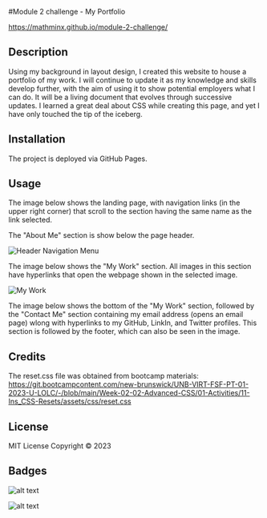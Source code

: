 #Module 2 challenge - My Portfolio

https://mathminx.github.io/module-2-challenge/

## Description

Using my background in layout design, I created this website to house a portfolio of my work. I will continue to update it as my knowledge and skills develop further, with the aim of using it to show potential employers what I can do. It will be a living document that evolves through successive updates. I learned a great deal about CSS while creating this page, and yet I have only touched the tip of the iceberg. 

## Installation

The project is deployed via GitHub Pages.

## Usage

The image below shows the landing page, with navigation links (in the upper right corner) that scroll to the section having the same name as the link selected.

The "About Me" section is show below the page header.

![Header Navigation Menu](https://user-images.githubusercontent.com/122234007/215367942-72e85f3c-6c90-4179-8d19-2a744261611b.png)

The image below shows the "My Work" section. All images in this section have hyperlinks that open the webpage shown in the selected image.

![My Work](https://user-images.githubusercontent.com/122234007/215368003-16bc920f-f12d-4563-89f3-324ca3b3161c.png)

The image below shows the bottom of the "My Work" section, followed by the "Contact Me" section containing my email address (opens an email page) wlong with hyperlinks to my GitHub, LinkIn, and Twitter profiles. This section is followed by the footer, which can also be seen in the image.

## Credits

The reset.css file was obtained from bootcamp materials:
 https://git.bootcampcontent.com/new-brunswick/UNB-VIRT-FSF-PT-01-2023-U-LOLC/-/blob/main/Week-02-02-Advanced-CSS/01-Activities/11-Ins_CSS-Resets/assets/css/reset.css

## License

MIT License Copyright © 2023 

## Badges

![alt text](https://img.shields.io/badge/HTML-239120?style=for-the-badge&logo=html5&logoColor=white)

![alt text]( https://img.shields.io/badge/CSS-239120?&style=for-the-badge&logo=css3&logoColor=white)


